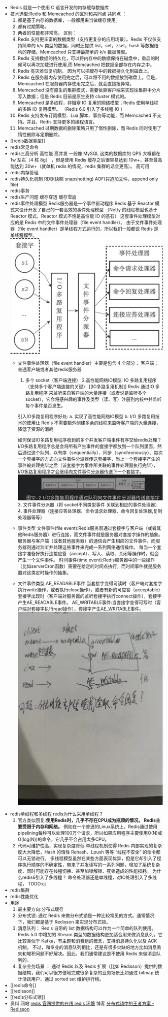 - Redis 就是一个使用 C 语言开发的内存缓存数据库
- 技术选型:Redis 和 Memcached 的区别和共同点
  共同点 ：
  1. 都是基于内存的数据库，一般都用来当做缓存使用。
  2. 都有过期策略。
  3. 两者的性能都非常高。
  区别：
  1. Redis 支持更丰富的数据类型（支持更复杂的应用场景）。Redis 不仅仅支持简单的 k/v 类型的数据，同时还提供 list，set，zset，hash 等数据结构的存储。Memcached 只支持最简单的 k/v 数据类型。
  2. Redis 支持数据的持久化，可以将内存中的数据保持在磁盘中，重启的时候可以再次加载进行使用,而 Memcached 把数据全部存在内存之中。
  3. Redis 有灾难恢复机制。 因为可以把缓存中的数据持久化到磁盘上。
  4. Redis 在服务器内存使用完之后，可以将不用的数据放到磁盘上。但是，Memcached 在服务器内存使用完之后，就会直接报异常。
  5. Memcached 没有原生的集群模式，需要依靠客户端来实现往集群中分片写入数据；但是 Redis 目前是原生支持 cluster 模式的。
  6. Memcached 是多线程，非阻塞 IO 复用的网络模型；Redis 使用单线程的多路 IO 复用模型。 （Redis 6.0 引入了多线程 IO ）
  7. Redis 支持发布订阅模型、Lua 脚本、事务等功能，而 Memcached 不支持。并且，Redis 支持更多的编程语言。
  8. Memcached 过期数据的删除策略只用了惰性删除，而 Redis 同时使用了惰性删除与定期删除。
- [[redis数据类型]]
- redis常见命令
- redis三高分析
  高性能
  高并发
  一般像 MySQL 这类的数据库的 QPS 大概都在 1w 左右（4 核 8g） ，但是使用 Redis 缓存之后很容易达到 10w+，甚至最高能达到 30w+（就单机 redis 的情况，redis 集群的话会更高）。
  高可用
- redis内存管理
- redis持久化机制
  RDB(快照 snapshotting)
  AOF(只追加文件，append only file)
- redis事务
- redis生产问题
  缓存穿透
  缓存雪崩
- redis事件处理模型
  Redis服务器是一个事件驱动程序
  Redis 基于 Reactor 模式来设计开发了自己的一套高效的事件处理模型 （Netty 的线程模型也基于 Reactor 模式，Reactor 模式不愧是高性能 IO 的基石）
  这套事件处理模型对应的是 Redis 中的文件事件处理器（file event handler）。
  由于文件事件处理器（file event handler）是单线程方式运行的，所以我们一般都说 Redis 是单线程模型。
  ![文件事件处理器的四个组成部分.png](../assets/文件事件处理器的四个组成部分_1655714939019_0.png)
	- 文件事件处理器（file event handler）主要是包含 4 个部分：
	  客户端：普通客户端或者其他redis服务器
	  1. 多个 socket（客户端连接）
	  2.高性能网络IO模型: IO 多路复用程序（支持多个客户端连接的关键）
	   [[IO多路复用机制]] 
	  Redis 通过IO 多路复用程序 来监听来自客户端的大量连接（或者说是监听多个 socket），它会将感兴趣的事件及类型（读、写）注册到内核中并监听每个事件是否发生。
	  
	  引入IO多路复用程序好处: 
	  a. 实现了高性能网络IO模型
	  b. I/O 多路复用技术的使用让 Redis 不需要额外创建多余的线程来监听客户端的大量连接，降低了资源的消耗
	  
	  如何保证IO多路复用程序收到的多个并发客户端事件有序交给redis处理？
	  I/O多路复用程序总是会将所有产生事件的套接字都放到一个队列里面，然后通过这个队列，以有序（sequentially）、同步（synchronously）、每次一个套接字的方式向文件事件分派器传送套接字，当上一个套接字产生的事件被处理完毕之后（该套接字为事件所关联的事件处理器执行完毕），I/O多路复用程序才会继续向文件事件分派器传送下一个套接字。
	  ![截屏2022-06-20 下午6.22.38.png](../assets/截屏2022-06-20_下午6.22.38_1655720600300_0.png) 
	  3. 文件事件分派器（将 socket不同类型事件 关联到相应的事件处理器）
	  4. 事件处理器（连接应答处理器、命令请求处理器、命令回复处理器,复制处理器等等）
	- 事件类型
	  文件事件(file event):Redis服务器通过套接字与客户端（或者其他Redis服务器）进行连接，而文件事件就是服务器对套接字操作的抽象。服务器与客户端（或者其他服务器）的通信会产生相应的文件事件，而服务器则通过监听并处理这些事件来完成一系列网络通信操作。
	  每当一个套接字准备好执行连接应答（accept）、写入、读取、关闭等操作时，就会产生一个文件事件。
	  时间事件(time event):Redis服务器中的一些操作（比如serverCron函数）需要在给定的时间点执行，而时间事件就是服务器对这类定时操作的抽象。
	- 文件事件类型
	  AE_READABLE事件:当套接字变得可读时（客户端对套接字执行write操作，或者执行close操作），或者有新的可应答（acceptable）套接字出现时（客户端对服务器的监听套接字执行connect操作），套接字产生AE_READABLE事件。
	  AE_WRITABLE事件:当套接字变得可写时（客户端对套接字执行read操作），套接字产生AE_WRITABLE事件。
	  ![image.png](../assets/image_1655725644113_0.png)
- redis单线程和多线程
  redis为什么采用单线程？
  1. 官方类似回复:**使用Redis时，几乎不存在CPU成为瓶颈的情况， Redis主要受限于内存和网络。**
   例如在一个普通的Linux系统上，Redis通过使用pipelining每秒可以处理100万个请求，所以如果应用程序主要使用O(N)或O(log(N))的命令，它几乎不会占用太多CPU。
  2. 代码可维护性高，实现复杂度降低.单线程机制使得 Redis 内部实现的复杂度大大降低，Hash 的惰性 Rehash、Lpush 等等 “线程不安全” 的命令都可以无锁进行。
  多线程模型虽然在某些方面表现优异，但是它却引入了程序执行顺序的不确定性，带来了并发读写的一系列问题，增加了系统复杂度、同时可能存在线程切换、甚至加锁解锁、死锁造成的性能损耗。
  为什么redis6引入了多线程？
  命令处理器还是单线程，对IO处理引入了多线程，
  TODO:cj
- redis集群
- redis性能优化
- 用途
  1. 最主要方向:分布式缓存
  2. 分布式锁:
  通过 Redis 来做分布式锁是一种比较常见的方式。通常情况下，我们都是基于 Redisson 来实现分布式锁。
  3. 消息队列：
  Redis 自带的 list 数据结构可以作为一个简单的队列使用。Redis 5.0 中增加的 Stream 类型的数据结构更加适合用来做消息队列。它比较类似于 Kafka，有主题和消费组的概念，支持消息持久化以及 ACK 机制。
  不过，和专业的消息队列相比，还是有很多欠缺的地方比如消息丢失和堆积问题不好解决。因此，我们通常建议是不使用 Redis 来做消息队列的。
  4. 复杂业务场景 ：
  通过 Redis 以及 Redis 扩展（比如 Redisson）提供的数据结构，我们可以很方便地完成很多复杂的业务场景比如通过 bitmap 统计活跃用户、通过 sorted set 维护排行榜。
- [[redis命令]]
- [[redisson]]
- [[redis分布式锁]]
- 资料
  网站
  [redis 官网提供的在线 redis 环境](https://try.redis.io/)
  博客
  [分布式锁中的王者方案 - Redisson](https://mp.weixin.qq.com/s/CbnPRfvq4m1sqo2uKI6qQw)